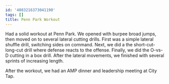 ```yaml
---
id: '4083216373041190'
tags: []
title: Penn Park Workout
---
```


Had a solid workout at Penn Park. We opened with burpee broad jumps, then moved on to several lateral cutting drills. First was a simple lateral shuffle drill, switching sides on command. Next, we did a the short-cut-long-cut drill where defense reacts to the offense. Finally, we did the O-vs-D cutting in a box drill. After the lateral movements, we finished with several sprints of increasing length.

After the workout, we had an AMP dinner and leadership meeting at City Tap. 

